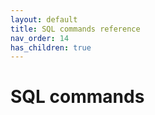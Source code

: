 ```yaml
---
layout: default
title: SQL commands reference
nav_order: 14
has_children: true
---
```


# SQL commands
